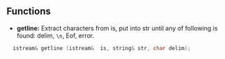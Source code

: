 ## Functions
- **getline:** Extract characters from is, put into str until any of following is found:  delim, `\n`,  Eof, error.
```c++
  istream& getline (istream&  is, string& str, char delim);
```  
